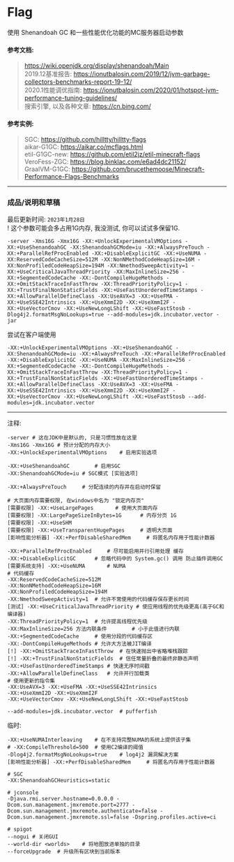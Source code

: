 # Flag
使用 Shenandoah GC 和一些性能优化功能的MC服务器启动参数

#### 参考文档: 
> https://wiki.openjdk.org/display/shenandoah/Main  
> 2019.12基准报告: https://ionutbalosin.com/2019/12/jvm-garbage-collectors-benchmarks-report-19-12/  
> 2020.1性能调优指南: https://ionutbalosin.com/2020/01/hotspot-jvm-performance-tuning-guidelines/  
> 搜索引擎, 以及各种文章: https://cn.bing.com/  

#### 参考实例: 
> SGC: https://github.com/hilltty/hilltty-flags  
> aikar-G1GC: https://aikar.co/mcflags.html  
> etil-G1GC-new: https://github.com/etil2jz/etil-minecraft-flags  
> VeroFess-ZGC: https://blog.binklac.com/e6ad4dc21152/  
> GraalVM-G1GC: https://github.com/brucethemoose/Minecraft-Performance-Flags-Benchmarks  

---
### 成品/说明和草稿

最后更新时间: `2023年1月28日`  
! 这个参数可能会多占用1G内存, 我没测试, 你可以试试多保留1G.  
```
-server -Xms16G -Xmx16G -XX:+UnlockExperimentalVMOptions -XX:+UseShenandoahGC -XX:ShenandoahGCMode=iu -XX:+AlwaysPreTouch -XX:+ParallelRefProcEnabled -XX:+DisableExplicitGC -XX:+UseNUMA -XX:ReservedCodeCacheSize=512M -XX:NonNMethodCodeHeapSize=16M -XX:NonProfiledCodeHeapSize=194M -XX:NmethodSweepActivity=1 -XX:+UseCriticalJavaThreadPriority -XX:MaxInlineSize=256 -XX:+SegmentedCodeCache -XX:-DontCompileHugeMethods -XX:+OmitStackTraceInFastThrow -XX:ThreadPriorityPolicy=1 -XX:+TrustFinalNonStaticFields -XX:+UseFastUnorderedTimeStamps -XX:+AllowParallelDefineClass -XX:UseAVX=3 -XX:+UseFMA -XX:+UseSSE42Intrinsics -XX:+UseXmmI2D -XX:+UseXmmI2F -XX:+UseVectorCmov -XX:+UseNewLongLShift -XX:+UseFastStosb -Dlog4j2.formatMsgNoLookups=true --add-modules=jdk.incubator.vector -jar
```

尝试在客户端使用  
```
-XX:+UnlockExperimentalVMOptions -XX:+UseShenandoahGC -XX:ShenandoahGCMode=iu -XX:+AlwaysPreTouch -XX:+ParallelRefProcEnabled -XX:+DisableExplicitGC -XX:+UseNUMA -XX:MaxInlineSize=256 -XX:+SegmentedCodeCache -XX:-DontCompileHugeMethods -XX:+OmitStackTraceInFastThrow -XX:ThreadPriorityPolicy=1 -XX:+TrustFinalNonStaticFields -XX:+UseFastUnorderedTimeStamps -XX:+AllowParallelDefineClass -XX:UseAVX=3 -XX:+UseFMA -XX:+UseSSE42Intrinsics -XX:+UseXmmI2D -XX:+UseXmmI2F -XX:+UseVectorCmov -XX:+UseNewLongLShift -XX:+UseFastStosb --add-modules=jdk.incubator.vector
```

---

注释: 
```
-server	# 这在JDK中是默认的, 只是习惯性放在这里
-Xms16G -Xmx16G	# 预计分配的内存大小
-XX:+UnlockExperimentalVMOptions	# 启用实验选项
```

```
-XX:+UseShenandoahGC		# 启用SGC
-XX:ShenandoahGCMode=iu	# SGC模式 [实验选项]

-XX:+AlwaysPreTouch		# 分配连续的内存并在启动时保留

# 大页面内存需要权限, 在windows中名为 "锁定内存页"
[需要权限] -XX:+UseLargePages		# 使用大页面内存
[需要权限] -XX:LargePageSizeInBytes=1G		# 内存分页 1G
[需要权限] -XX:+UseSHM
[需要权限] -XX:+UseTransparentHugePages		# 透明大页面
[影响性能分析器] -XX:+PerfDisableSharedMem		# 将匿名内存用于性能计数器

```

```
-XX:+ParallelRefProcEnabled		# 尽可能启用并行引用处理 缓存
-XX:+DisableExplicitGC		# 忽略代码中的 System.gc() 调用 防止插件调用GC
[需要系统支持] -XX:+UseNUMA		# NUMA
# 代码缓存
-XX:ReservedCodeCacheSize=512M
-XX:NonNMethodCodeHeapSize=16M
-XX:NonProfiledCodeHeapSize=194M
-XX:NmethodSweepActivity=1	# 允许不常使用的代码缓存保存更长时间
[测试] -XX:+UseCriticalJavaThreadPriority	# 使应用线程的优先级更高(高于GC和编译器)
-XX:ThreadPriorityPolicy=1	# 允许提高线程优先级
-XX:MaxInlineSize=256 方法内联条件		# 小于此值进行内联
-XX:+SegmentedCodeCache		# 使用分段的代码缓存区
-XX:-DontCompileHugeMethods	# 允许大方法被JIT编译
[!] -XX:+OmitStackTraceInFastThrow	# 在快速抛出中省略堆栈跟踪
[!] -XX:+TrustFinalNonStaticFields	# 信任常量折叠的最终非静态声明
-XX:+UseFastUnorderedTimeStamps	# 快速无序时间戳
-XX:+AllowParallelDefineClass	# 允许并行加载类
# 使用更新的指令集
-XX:UseAVX=3 -XX:+UseFMA -XX:+UseSSE42Intrinsics
-XX:+UseXmmI2D -XX:+UseXmmI2F
-XX:+UseVectorCmov -XX:+UseNewLongLShift -XX:+UseFastStosb

--add-modules=jdk.incubator.vector	# pufferfish
```

临时: 
```
-XX:+UseNUMAInterleaving	# 在不支持完整NUMA的系统上提供该子集
# -XX:CompileThreshold=500	# 使用C2编译的阈值
-Dlog4j2.formatMsgNoLookups=true	# log4j2 漏洞解决方案
[影响性能分析器] -XX:+PerfDisableSharedMem		# 将匿名内存用于性能计数器

# SGC
-XX:ShenandoahGCHeuristics=static

# jconsole
-Djava.rmi.server.hostname=0.0.0.0 -Dcom.sun.management.jmxremote.port=2777 -Dcom.sun.management.jmxremote.authenticate=false -Dcom.sun.management.jmxremote.ssl=false -Dspring.profiles.active=ci

# spigot
--nogui	# 关闭GUI
--world-dir <worlds>	# 将地图放进单独的目录
--forceUpgrade	# 升级所有区块到当前版本
```

